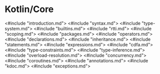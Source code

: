 # Kotlin/Core

<#include "introduction.md">
<#include "syntax.md">
<#include "type-system.md">
<#include "builtins.md">
<#include "rtti.md">
<#include "scoping.md">
<#include "packages.md">
<#include "operators.md">
<#include "declarations.md">
<#include "inheritance.md">
<#include "statements.md">
<#include "expressions.md">
<#include "cdfa.md">
<#include "type-constraints.md">
<#include "type-inference.md">
<#include "overload-resolution.md">
<#include "concurrency.md">
<#include "coroutines.md">
<#include "annotations.md">
<#include "kdoc.md">
<#include "exceptions.md">
